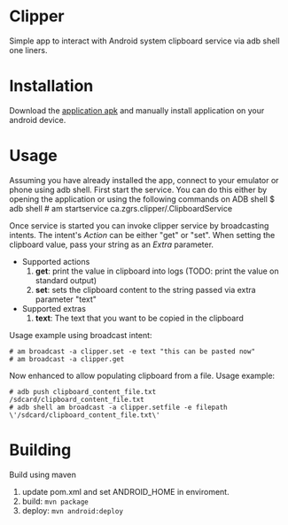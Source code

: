 # Clipper
Simple app to interact with Android system clipboard service via adb shell one liners.

# Installation
Download the [application apk](https://github.com/majido/clipper/releases/download/v1.2.1/clipper.apk) and manually install application on your android device.

# Usage
Assuming you have already installed the app, connect to your emulator or phone using adb shell.
First start the service. You can do this either by opening the application or using the following commands on ADB shell
	$ adb shell
	# am startservice ca.zgrs.clipper/.ClipboardService


Once service is started you can invoke clipper service by broadcasting intents.
The intent's *Action* can be either "get" or "set". When setting the clipboard value, pass your string as an *Extra* parameter.

* Supported actions
  1. **get**: print the value in clipboard into logs (TODO: print the value on standard output)
  2. **set**: sets the clipboard content to the string passed via extra parameter "text"
* Supported extras
  1. **text**: The text that you want to be copied in the clipboard

Usage example using broadcast intent:

	# am broadcast -a clipper.set -e text "this can be pasted now"
	# am broadcast -a clipper.get
	
Now enhanced to allow populating clipboard from a file. Usage example:

	# adb push clipboard_content_file.txt /sdcard/clipboard_content_file.txt
	# adb shell am broadcast -a clipper.setfile -e filepath \'/sdcard/clipboard_content_file.txt\'

# Building
Build using maven

1. update pom.xml and set ANDROID_HOME in enviroment.
2. build: `mvn package` 
3. deploy: `mvn android:deploy`

